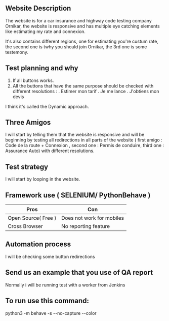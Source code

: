 ## Website Description

The website is for a car insurance and highway code testing company Ornikar, the website is responsive and has multiple eye catching elements like estimating my rate and connexion.

It's also contains different regions, one for estimating you're custum rate,  the second one is twhy you should join Ornikar, the 3rd one is some testemony.

## Test planning and why

1. If all buttons works.
2. All the buttons that have the same purpose should be checked with different resolutions :
    . Estimer mon tarif
    . Je me lance
    . J'obtiens mon devis

I think it's called the Dynamic approach.

## Three Amigos

I will start by telling them that the website is responsive and will be beginning by testing all redirections in all parts of the website ( first amigo : Code de la route + Connexion , second one : Permis de conduire, third one : Assurance Auto) with different resolutions.

## Test strategy 

I will start by looping in the website.

## Framework use ( SELENIUM/ PythonBehave )

|       Pros         |           Con                |
|-                   | -                            |
|Open Source( Free ) |  Does not work for mobiles   |
|Cross Browser       |  No reporting feature        |

## Automation process

I will be checking some button redirections

## Send us an example that you use of QA report

Normally i will be running test with a worker from Jenkins

## To run use this command:

python3 -m behave -s --no-capture --color
